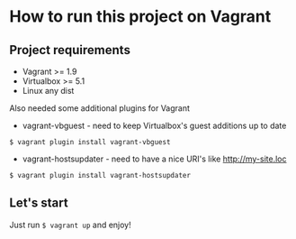 # How to run this project on Vagrant
## Project requirements
* Vagrant >= 1.9
* Virtualbox >= 5.1
* Linux any dist

Also needed some additional plugins for Vagrant
* vagrant-vbguest - need to keep Virtualbox's guest additions up to date

`$ vagrant plugin install vagrant-vbguest`
* vagrant-hostsupdater - need to have a nice URI's like http://my-site.loc

`$ vagrant plugin install vagrant-hostsupdater`

## Let's start
Just run
`$ vagrant up` and enjoy!